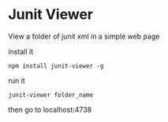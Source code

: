 Junit Viewer
============

View a folder of junit xml in a simple web page

install it

```
npm install junit-viewer -g
```

run it

```
junit-viewer folder_name
```

then go to localhost:4738